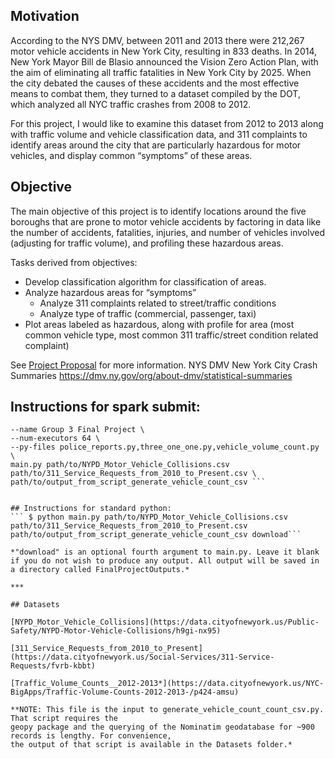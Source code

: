 ## Motivation

According to the NYS DMV, between 2011 and 2013 there were 212,267 motor vehicle accidents in New York City, resulting in 833 deaths. In 2014, New York Mayor Bill de Blasio announced the Vision Zero Action Plan, with the aim of eliminating all traffic fatalities in New York City by 2025.
When the city debated the causes of these accidents and the most effective means to combat them, they turned to a dataset compiled by the DOT, which analyzed all NYC traffic crashes from 2008 to 2012.

For this project, I would like to examine this dataset from 2012 to 2013 along with traffic volume and vehicle classification data, and 311 complaints to identify areas around the city that are particularly hazardous for motor vehicles, and display common “symptoms” of these areas.

## Objective
The main objective of this project is to identify locations around the five boroughs that are prone to motor vehicle accidents by factoring in data like the number of accidents, fatalities, injuries, and number of vehicles involved (adjusting for traffic volume), and profiling these hazardous areas.

Tasks derived from objectives:
* Develop classification algorithm for classification of areas.
* Analyze hazardous areas for “symptoms”
  *  Analyze 311 complaints related to street/traffic conditions
  *  Analyze type of traffic (commercial, passenger, taxi)
* Plot areas labeled as hazardous, along with profile for area (most common vehicle type, most common 311 traffic/street condition related complaint)

See [Project Proposal](/Documents/Kasakyan_James_Project_Proposal.pdf) for more information.
NYS DMV New York City Crash Summaries https://dmv.ny.gov/org/about-dmv/statistical-summaries

## Instructions for spark submit:

``` $ spark-submit \
--name Group 3 Final Project \
--num-executors 64 \
--py-files police_reports.py,three_one_one.py,vehicle_volume_count.py \
main.py path/to/NYPD_Motor_Vehicle_Collisions.csv path/to/311_Service_Requests_from_2010_to_Present.csv \
path/to/output_from_script_generate_vehicle_count_csv ```


## Instructions for standard python:
``` $ python main.py path/to/NYPD_Motor_Vehicle_Collisions.csv path/to/311_Service_Requests_from_2010_to_Present.csv path/to/output_from_script_generate_vehicle_count_csv download```

*"download" is an optional fourth argument to main.py. Leave it blank if you do not wish to produce any output. All output will be saved in a directory called FinalProjectOutputs.*

***

## Datasets

[NYPD_Motor_Vehicle_Collisions](https://data.cityofnewyork.us/Public-Safety/NYPD-Motor-Vehicle-Collisions/h9gi-nx95)

[311_Service_Requests_from_2010_to_Present](https://data.cityofnewyork.us/Social-Services/311-Service-Requests/fvrb-kbbt)

[Traffic_Volume_Counts__2012-2013*](https://data.cityofnewyork.us/NYC-BigApps/Traffic-Volume-Counts-2012-2013-/p424-amsu)

**NOTE: This file is the input to generate_vehicle_count_count_csv.py. That script requires the
geopy package and the querying of the Nominatim geodatabase for ~900 records is lengthy. For convenience,
the output of that script is available in the Datasets folder.*
